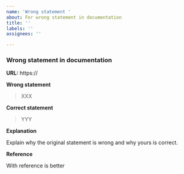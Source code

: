 ```yaml
---
name: 'Wrong statement '
about: For wrong statement in documentation
title: ''
labels: ''
assignees: ''

---
```


### Wrong statement in documentation

**URL:** https://

**Wrong statement**

> XXX

**Correct statement**

> YYY

**Explanation**

Explain why the original statement is wrong and why yours is correct.

**Reference**

With reference is better
